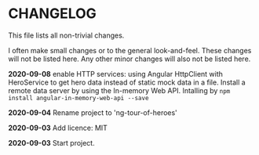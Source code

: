 # CHANGELOG

This file lists all non-trivial changes.

I often make small changes or to the general look-and-feel. These changes will not be listed here. Any other minor changes will also not be listed here.

**2020-09-08** enable HTTP services: using Angular HttpClient with HeroService to get hero data instead of static mock data in a file. Install a remote data server by using the In-memory Web API. Intalling by `npm install angular-in-memory-web-api --save`

**2020-09-04** Rename project to 'ng-tour-of-heroes'

**2020-09-03** Add licence: MIT

**2020-09-03** Start project.
